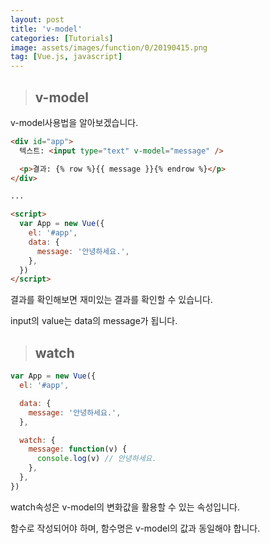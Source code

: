 ```yaml
---
layout: post
title: 'v-model'
categories: [Tutorials]
image: assets/images/function/0/20190415.png
tag: [Vue.js, javascript]
---
```


> ## v-model

v-model사용법을 알아보겠습니다.

```html
<div id="app">
  텍스트: <input type="text" v-model="message" />

  <p>결과: {% row %}{{ message }}{% endrow %}</p>
</div>

...

<script>
  var App = new Vue({
    el: '#app',
    data: {
      message: '안녕하세요.',
    },
  })
</script>
```

결과를 확인해보면 재미있는 결과를 확인할 수 있습니다.

input의 value는 data의 message가 됩니다.

> ## watch

```javascript
var App = new Vue({
  el: '#app',

  data: {
    message: '안녕하세요.',
  },

  watch: {
    message: function(v) {
      console.log(v) // 안녕하세요.
    },
  },
})
```

watch속성은 v-model의 변화값을 활용할 수 있는 속성입니다.

함수로 작성되어야 하며, 함수명은 v-model의 값과 동일해야 합니다.

